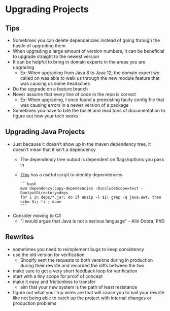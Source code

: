 # Upgrading Projects

## Tips

- Sometimes you can delete dependencies instead of going through the hastle of upgrading them
- When upgrading a large amount of version numbers, it can be beneficial to upgrade straight to the newest version
- It can be helpful to bring in domain experts in the areas you are upgrading
  - Ex: When upgrading from Java 8 to Java 12, the domain expert we called on was able to walk us through the new module feature that was causing us some headaches
- Do the upgrade on a feature branch
- Never assume that every line of code in the repo is correct
  - Ex: When upgrading, I once found a preexisting faulty config file that was causing errors in a newer version of a package
- Sometimes you have to bite the bullet and read tons of documentation to figure out how your tech works

## Upgrading Java Projects

- Just because it doesn't show up in the maven dependency tree, it doesn't mean that it isn't a dependency
  - The dependency tree output is dependent on flags/options you pass in
  - [This](https://www.iditect.com/how-to/59294690.html) has a useful script to identify dependencies

        ```bash
        mvn dependency:copy-dependencies -DincludeScope=test -DoutputDirectory=deps
        for i in deps/*.jar; do if unzip -l $i| grep -q java.awt; then echo $i; fi ; done
        ```

- Consider moving to C#
  - "I would argue that Java is not a serious language" - Alin Dobra, PhD

## Rewrites

- sometimes you need to reimplement bugs to keep consistency
- use the old version for verification
  - Shopify sent the requests to both versions during in production during their rewrite and recorded the diffs between the two
- make sure to get a very short feedback loop for verification
- start with a tiny scope for proof of concept
- make it easy and frictionless to transfer
  - aim that your new system is the path of least resistance
- figure out what your trip wires are that will cause you to bail your rewrite like not being able to catch up the project with internal changes or production problems
